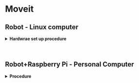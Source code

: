 # Moveit

## Robot - Linux computer


<details>
  <summary><strong>Hardwrae set up procedure</strong></summary>




</details>



<br>
<br>

## Robot+Raspberry Pi - Personal Computer

<details>
  <summary><strong>Procedure</strong></summary>

Still not working... comming soon


</details>

<br>

